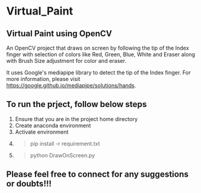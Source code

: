 # Virtual_Paint

## Virtual Paint using OpenCV

An OpenCV project that draws on screen by following the tip of the Index finger with selection of colors like Red, Green, Blue, White and Eraser along with Brush Size adjustment for color and eraser.

It uses Google's mediapipe library to detect the tip of the Index finger. For more information, please visit https://google.github.io/mediapipe/solutions/hands.

## To run the prject, follow below steps
1. Ensure that you are in the project home directory
2. Create anaconda environment
3. Activate environment
4. >pip install -r requirement.txt
5. >python DrawOnScreen.py

## Please feel free to connect for any suggestions or doubts!!!

